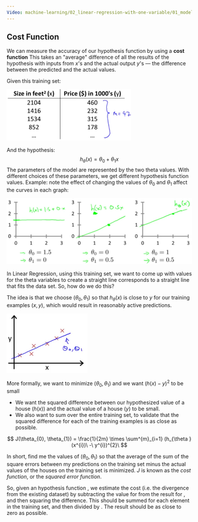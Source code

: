 ```yaml
---
Video: machine-learning/02_linear-regression-with-one-variable/01_model-and-cost-function/03_cost-function.mp4
---
```


## Cost Function

We can measure the accuracy of our hypothesis function by using a **cost function**  This takes an "average" difference of all the results of the hypothesis with inputs from $x$'s and the actual output $y$'s — the difference between the predicted and the actual values.

Given this training set:

<img src="02-cost-function.assets/image-20210226170249413.png" style="zoom: 33%;" />

And the hypothesis:
$$
h_{\theta}(x) = \theta_{0} + \theta_{1}x
$$
The parameters of the model are represented by the two theta values. With different choices of these parameters, we get different hypothesis function values. Example: note the effect of changing the values of $\theta_{0}$ and $\theta_{1}$ affect the curves in each graph:

![image-20210226170916912](02-cost-function.assets/image-20210226170916912.png)

In Linear Regression, using this training set, we want to come up with values for the theta variables to create a straight line corresponds to a straight line that fits the data set. So, how do we do this?

The idea is that we choose $(\theta_{0}, \theta_{1})$ so that $h_{\theta}(x)$ is close to $y$ for our training examples $(x, y)$, which would result in reasonably active predictions.

<img src="02-cost-function.assets/image-20210226171736567.png" alt="image-20210226171736567" style="zoom:33%;" />

More formally, we want to minimize $(\theta_{0}, \theta_{1})$ and we want $(h(x) - y)^2$ to be small

* We want the squared difference between our hypothesized value of a house ($h(x)$) and the actual value of a house ($y$) to be small.
* We also want to sum over the entire training set, to validate that the squared difference for each of the training examples is as close as possible.

$$
J(\theta_{0}, \theta_{1}) = \frac{1}{2m} \times \sum^{m}_{i=1} (h_{\theta }(x^{i})\  -\  y^{i})^{2}\
$$

In short, find me the values of $(\theta_{0}, \theta_{1})$ so that the average of the sum of the square errors between my predictions on the training set minus the actual values of the houses on the training set is minimized.  $J$ is known as the _cost function_, or the *squared error function*.

So, given an hypothesis function , we estimate the cost (i.e. the divergence from the existing dataset) by subtracting the value for  from the result for , and then squaring the difference.  This should be summed for each element in the training set, and then divided by .  The result should be as close to zero as possible.